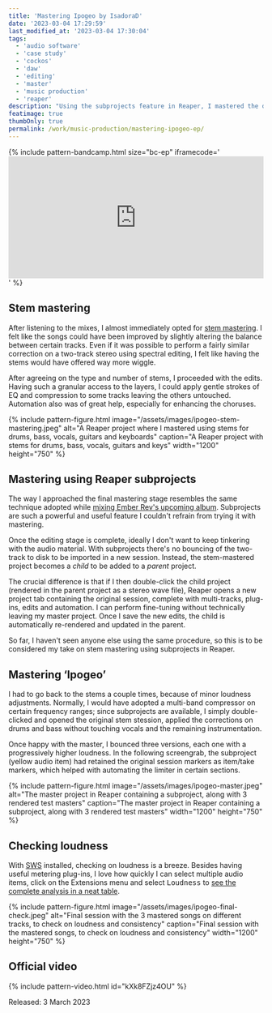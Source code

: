 ```yaml
---
title: 'Mastering Ipogeo by IsadoraD'
date: '2023-03-04 17:29:59'
last_modified_at: '2023-03-04 17:30:04'
tags: 
  - 'audio software'
  - 'case study'
  - 'cockos'
  - 'daw'
  - 'editing'
  - 'master'
  - 'music production'
  - 'reaper'
description: "Using the subprojects feature in Reaper, I mastered the debut EP for IsadoraD, an Italian duo of multi-instrumentalists blending electronica, pop and indie."
featimage: true
thumbOnly: true
permalink: /work/music-production/mastering-ipogeo-ep/
---
```

{% include pattern-bandcamp.html size="bc-ep" iframecode='<iframe style="border: 0; width: 100%; height: 241px;" src="https://bandcamp.com/EmbeddedPlayer/album=3556110038/size=large/bgcol=ffffff/linkcol=333333/artwork=small/transparent=true/"><a href="https://isadorad.bandcamp.com/album/ipogeo">Ipogeo by IsadoraD</a></iframe>' %}

## Stem mastering

After listening to the mixes, I almost immediately opted for [stem mastering](https://www.izotope.com/en/learn/how-to-master-with-stems.html). I felt like the songs could have been improved by slightly altering the balance between certain tracks. Even if it was possible to perform a fairly similar correction on a two-track stereo using spectral editing, I felt like having the stems would have offered way more wiggle.

After agreeing on the type and number of stems, I proceeded with the edits. Having such a granular access to the layers, I could apply gentle strokes of EQ and compression to some tracks leaving the others untouched. Automation also was of great help, especially for enhancing the choruses.

{% include pattern-figure.html image="/assets/images/ipogeo-stem-mastering.jpeg" alt="A Reaper project where I mastered using stems for drums, bass, vocals, guitars and keyboards" caption="A Reaper project with stems for drums, bass, vocals, guitars and keys" width="1200" height="750" %}

## Mastering using Reaper subprojects

The way I approached the final mastering stage resembles the same technique adopted while [mixing Ember Rev's upcoming album](/work/music-production/mix-ember-rev-reaper-subprojects/). Subprojects are such a powerful and useful feature I couldn't refrain from trying it with mastering.

Once the editing stage is complete, ideally I don't want to keep tinkering with the audio material. With subprojects there's no bouncing of the two-track to disk to be imported in a new session. Instead, the stem-mastered project becomes a _child_ to be added to a _parent_ project.

The crucial difference is that if I then double-click the child project (rendered in the parent project as a stereo wave file), Reaper opens a new project tab containing the original session, complete with multi-tracks, plug-ins, edits and automation. I can perform fine-tuning without technically leaving my master project. Once I save the new edits, the child is automatically re-rendered and updated in the parent.

So far, I haven't seen anyone else using the same procedure, so this is to be considered my take on stem mastering using subprojects in Reaper.

## Mastering ‘Ipogeo’

I had to go back to the stems a couple times, because of minor loudness adjustments. Normally, I would have adopted a multi-band compressor on certain frequency ranges; since subprojects are available, I simply double-clicked and opened the original stem stession, applied the corrections on drums and bass without touching vocals and the remaining instrumentation.

Once happy with the master, I bounced three versions, each one with a progressively higher loudness. In the following screengrab, the subproject (yellow audio item) had retained the original session markers as item/take markers, which helped with automating the limiter in certain sections.

{% include pattern-figure.html image="/assets/images/ipogeo-master.jpeg" alt="The master project in Reaper containing a subproject, along with 3 rendered test masters" caption="The master project in Reaper containing a subproject, along with 3 rendered test masters" width="1200" height="750" %}

## Checking loudness

With [SWS](https://www.sws-extension.org/) installed, checking on loudness is a breeze. Besides having useful metering plug-ins, I love how quickly I can select multiple audio items, click on the Extensions menu and select <kbd>Loudness</kbd> to [see the complete analysis in a neat table](https://wiki.cockos.com/wiki/index.php/Measure_and_normalize_loudness_with_SWS).

{% include pattern-figure.html image="/assets/images/ipogeo-final-check.jpeg" alt="Final session with the 3 mastered songs on different tracks, to check on loudness and consistency" caption="Final session with the mastered songs, to check on loudness and consistency" width="1200" height="750" %}

## Official video

{% include pattern-video.html id="kXk8FZjz4OU" %}

Released: 3 March 2023